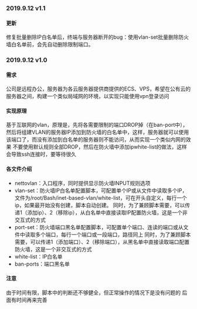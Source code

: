 ### 2019.9.12  v1.1
#### 更新 
修复批量删除IP白名单后，终端与服务器断开的bug：使用vlan-set批量删除防火墙白名单前，会先自动删除限制端口。
### 2019.9.12  v1.0
#### 需求 
公司是远程办公，服务器为各云服务器提供商提供的ECS、VPS，希望在公有云的服务器之间，构建一个类似局域网的环境，以实现只能使用vpn登录访问
#### 实现原理 
基于互联网的vlan，原理是，先将各需要限制的端口DROP掉（在ban-port中），然后将组建VLAN的服务器IP添加到防火墙的白名单中，这样，服务器就可以使用该端口了，而没有添加到白名单的服务器则不能访问，从而实现一个类似内网的效果
不要使用默认规则全部DROP，然后在防火墙中添加ipwhite-list的做法，这样会导致ssh连接时，要等待很久
#### 各文件介绍
- nettovlan：入口程序，同时提供显示防火墙INPUT规则选项
- vlan-set：防火墙IP白名单配置脚本，可配置单个IP或从文件中读取多个IP，文件为/root/Bash/inet-based-vlan/white-list，可在开头自定义，每行一个ip，如果最开始没有创建，脚本自动创建。
	同时，为了兼顾脚本需要，可以传递1（添加ip）、2（移除ip），从白名单中直接读取IP配置防火墙，这是一个非交互式的方式
- port-set：防火墙端口黑名单配置脚本，可配置单个端口、连读的端口或从文件中读取多个端口，每行一个端口或一段端口，路径同上
	同时，为了兼顾脚本需要，可以传递1（添加端口）、2（移除端口），从黑名单中直接读取端口配置防火墙，这是一个非交互式的方式
- white-list：IP白名单
- ban-ports：端口黑名单
#### 注意 
由于时间有限，脚本中的判断还不够健全，但正常操作的情况下是没有问题的
后面有时间再来完善